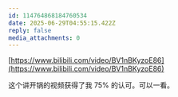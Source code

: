 ```yaml
---
id: 114764868184760534
date: 2025-06-29T04:55:15.422Z
reply: false
media_attachments: 0
---
```


[https://www.bilibili.com/video/BV1nBKyzoE86](https://www.bilibili.com/video/BV1nBKyzoE86)

这个讲开锅的视频获得了我 75% 的认可。可以一看。

